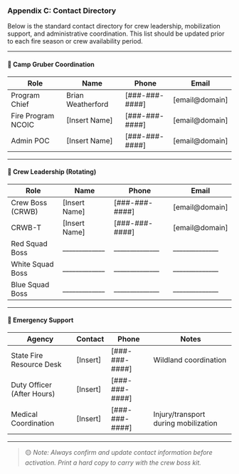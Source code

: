 ### Appendix C: Contact Directory

Below is the standard contact directory for crew leadership, mobilization support, and administrative coordination. This list should be updated prior to each fire season or crew availability period.

---

#### 🔹 Camp Gruber Coordination

| Role | Name | Phone | Email |
|------|------|-------|-------|
| Program Chief | Brian Weatherford | [###-###-####] | [email@domain] |
| Fire Program NCOIC | [Insert Name] | [###-###-####] | [email@domain] |
| Admin POC | [Insert Name] | [###-###-####] | [email@domain] |

---

#### 🔹 Crew Leadership (Rotating)

| Role | Name | Phone | Email |
|------|------|-------|-------|
| Crew Boss (CRWB) | [Insert Name] | [###-###-####] | [email@domain] |
| CRWB-T | [Insert Name] | [###-###-####] | [email@domain] |
| Red Squad Boss | _____________ | ______________ | ______________ |
| White Squad Boss | _____________ | ______________ | ______________ |
| Blue Squad Boss | _____________ | ______________ | ______________ |

---

#### 🔹 Emergency Support

| Agency | Contact | Phone | Notes |
|--------|---------|-------|-------|
| State Fire Resource Desk | [Insert] | [###-###-####] | Wildland coordination |
| Duty Officer (After Hours) | [Insert] | [###-###-####] | |
| Medical Coordination | [Insert] | [###-###-####] | Injury/transport during mobilization |

---

> 🟡 *Note: Always confirm and update contact information before activation. Print a hard copy to carry with the crew boss kit.*
